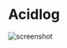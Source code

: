 # Acidlog
![screenshot](https://user-images.githubusercontent.com/29918030/184525232-b133dbf6-f938-44df-8112-fc45e3a6d9f5.png)

